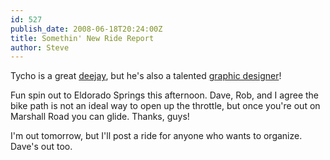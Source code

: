```yaml
---
id: 527
publish_date: 2008-06-18T20:24:00Z
title: Somethin' New Ride Report
author: Steve
---
```

  
Tycho is a great [deejay](http://tychomusic.com/), but he's also a talented [graphic designer](http://blog.iso50.com/)!

Fun spin out to Eldorado Springs this afternoon. Dave, Rob, and I agree the bike path is not an ideal way to open up the throttle, but once you're out on Marshall Road you can glide. Thanks, guys!

I'm out tomorrow, but I'll post a ride for anyone who wants to organize. Dave's out too.
